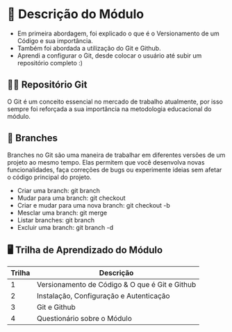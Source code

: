 # 📄 Descrição do Módulo

- Em primeira abordagem, foi explicado o que é o Versionamento de um Código e sua importância.
- Também foi abordada a utilização do Git e Github.
- Aprendi a configurar o Git, desde colocar o usuário até subir um repositório completo :)

## 🐱‍👤 Repositório Git
O Git é um conceito essencial no mercado de trabalho atualmente, por isso sempre foi reforçada a sua importância na metodologia educacional do módulo.

## 🏹 Branches
Branches no Git são uma maneira de trabalhar em diferentes versões de um projeto ao mesmo tempo. Elas permitem que você desenvolva novas funcionalidades, faça correções de bugs ou experimente ideias sem afetar o código principal do projeto.
- Criar uma branch: git branch <nome-da-branch>
- Mudar para uma branch: git checkout <nome-da-branch>
- Criar e mudar para uma nova branch: git checkout -b <nome-da-branch>
- Mesclar uma branch: git merge <nome-da-branch>
- Listar branches: git branch
- Excluir uma branch: git branch -d <nome-da-branch>

## 🖥 Trilha de Aprendizado do Módulo

| Trilha | Descrição |
|--------|-----------|
| 1 | Versionamento de Código & O que é Git e Github |
| 2 | Instalação, Configuração e Autenticação |
| 3 | Git e Github |
| 4 | Questionário sobre o Módulo |
